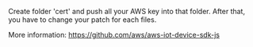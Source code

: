 Create folder 'cert' and push all your AWS key into that folder. After that, you have to change your patch for each files.

More information: https://github.com/aws/aws-iot-device-sdk-js